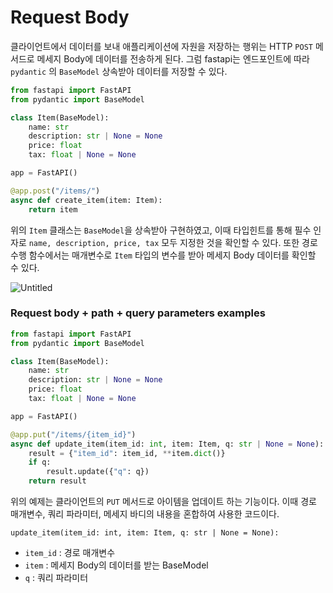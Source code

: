 # Request Body

클라이언트에서 데이터를 보내 애플리케이션에 자원을 저장하는 행위는 HTTP `POST` 메서드로 메세지 Body에 데이터를 전송하게 된다. 그럼 fastapi는 엔드포인트에 따라 `pydantic` 의 `BaseModel` 상속받아 데이터를 저장할 수 있다.

```python
from fastapi import FastAPI
from pydantic import BaseModel

class Item(BaseModel):
    name: str
    description: str | None = None
    price: float
    tax: float | None = None

app = FastAPI()

@app.post("/items/")
async def create_item(item: Item):
    return item
```

위의 `Item` 클래스는 `BaseModel`을 상속받아 구현하였고, 이때 타입힌트를 통해 필수 인자로 `name, description, price, tax` 모두 지정한 것을 확인할 수 있다.
또한 경로 수행 함수에서는 매개변수로 `Item` 타입의 변수를 받아 메세지 Body 데이터를 확인할 수 있다.

![Untitled](Request%20Body%209733a4e7e9944ec6af42d5b3327612bf/Untitled.png)

### **Request body + path + query parameters examples**

```python
from fastapi import FastAPI
from pydantic import BaseModel

class Item(BaseModel):
    name: str
    description: str | None = None
    price: float
    tax: float | None = None

app = FastAPI()

@app.put("/items/{item_id}")
async def update_item(item_id: int, item: Item, q: str | None = None):
    result = {"item_id": item_id, **item.dict()}
    if q:
        result.update({"q": q})
    return result
```

위의 예제는 클라이언트의 `PUT` 메서드로 아이템을 업데이트 하는 기능이다. 이때 경로 매개변수, 쿼리 파라미터, 메세지 바디의 내용을 혼합하여 사용한 코드이다.

`update_item(item_id: int, item: Item, q: str | None = None):` 

- `item_id` : 경로 매개변수
- `item` : 메세지 Body의 데이터를 받는 BaseModel
- `q` : 쿼리 파라미터